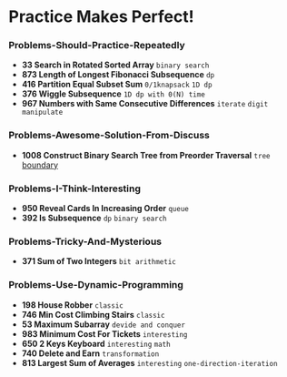 # Practice Makes Perfect!

### Problems-Should-Practice-Repeatedly

- **33 Search in Rotated Sorted Array** `binary search`
- **873 Length of Longest Fibonacci Subsequence** `dp`
- **416 Partition Equal Subset Sum** `0/1knapsack` `1D dp` 
- **376 Wiggle Subsequence** `1D dp with 0(N) time`
- **967 Numbers with Same Consecutive Differences** `iterate` `digit manipulate`

### Problems-Awesome-Solution-From-Discuss
- **1008 Construct Binary Search Tree from Preorder Traversal** `tree` [boundary](https://leetcode.com/problems/construct-binary-search-tree-from-preorder-traversal/discuss/252232/JavaC%2B%2BPython-O(N)-Solution)

### Problems-I-Think-Interesting

- **950 Reveal Cards In Increasing Order** `queue`
- **392 Is Subsequence** `dp` `binary search`

### Problems-Tricky-And-Mysterious

- **371 Sum of Two Integers** `bit arithmetic`

### Problems-Use-Dynamic-Programming

- **198 House Robber** `classic`
- **746 Min Cost Climbing Stairs** `classic`
- **53 Maximum Subarray** `devide and conquer`
- **983 Minimum Cost For Tickets**  `interesting`
- **650 2 Keys Keyboard**  `interesting` `math`
- **740 Delete and Earn** `transformation`
- **813 Largest Sum of Averages** `interesting` `one-direction-iteration`

